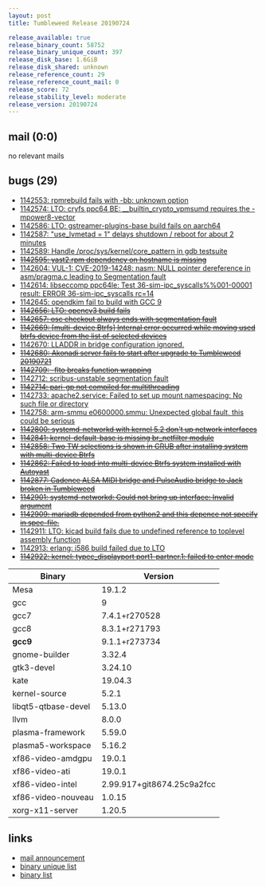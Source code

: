 ```yaml
---
layout: post
title: Tumbleweed Release 20190724

release_available: true
release_binary_count: 58752
release_binary_unique_count: 397
release_disk_base: 1.6GiB
release_disk_shared: unknown
release_reference_count: 29
release_reference_count_mail: 0
release_score: 72
release_stability_level: moderate
release_version: 20190724
---
```


## mail (0:0)

no relevant mails

## bugs (29)

<!--more-->

- [1142553: rpmrebuild fails with -bb: unknown option](https://bugzilla.opensuse.org/show_bug.cgi?id=1142553)
- [1142574: LTO: cryfs ppc64 BE: __builtin_crypto_vpmsumd requires the -mpower8-vector](https://bugzilla.opensuse.org/show_bug.cgi?id=1142574)
- [1142586: LTO: gstreamer-plugins-base build fails on aarch64](https://bugzilla.opensuse.org/show_bug.cgi?id=1142586)
- [1142587: "use_lvmetad = 1" delays shutdown / reboot for about 2 minutes](https://bugzilla.opensuse.org/show_bug.cgi?id=1142587)
- [1142589: Handle /proc/sys/kernel/core_pattern in gdb testsuite](https://bugzilla.opensuse.org/show_bug.cgi?id=1142589)
- ~~[1142595: yast2.rpm dependency on hostname is missing](https://bugzilla.opensuse.org/show_bug.cgi?id=1142595)~~
- [1142604: VUL-1: CVE-2019-14248: nasm: NULL pointer dereference in asm/pragma.c leading to Segmentation fault](https://bugzilla.opensuse.org/show_bug.cgi?id=1142604)
- [1142614: libseccomp ppc64le: Test 36-sim-ipc_syscalls%%001-00001 result:   ERROR 36-sim-ipc_syscalls rc=14](https://bugzilla.opensuse.org/show_bug.cgi?id=1142614)
- [1142645: opendkim fail to build with GCC 9](https://bugzilla.opensuse.org/show_bug.cgi?id=1142645)
- ~~[1142656: LTO: opencv3 build fails](https://bugzilla.opensuse.org/show_bug.cgi?id=1142656)~~
- ~~[1142657: osc checkout always ends with segmentation fault](https://bugzilla.opensuse.org/show_bug.cgi?id=1142657)~~
- ~~[1142669: \[multi-device Btrfs\] Internal error occurred while moving used btrfs device from the list of selected devices](https://bugzilla.opensuse.org/show_bug.cgi?id=1142669)~~
- [1142670: LLADDR in bridge configuration ignored.](https://bugzilla.opensuse.org/show_bug.cgi?id=1142670)
- ~~[1142680: Akonadi server fails to start after upgrade to Tumbleweed 20190721](https://bugzilla.opensuse.org/show_bug.cgi?id=1142680)~~
- ~~[1142709: -flto breaks function wrapping](https://bugzilla.opensuse.org/show_bug.cgi?id=1142709)~~
- [1142712: scribus-unstable segmentation fault](https://bugzilla.opensuse.org/show_bug.cgi?id=1142712)
- ~~[1142714: pari-gp not compiled for multithreading](https://bugzilla.opensuse.org/show_bug.cgi?id=1142714)~~
- [1142733: apache2.service: Failed to set up mount namespacing: No such file or directory](https://bugzilla.opensuse.org/show_bug.cgi?id=1142733)
- [1142758: arm-smmu e0600000.smmu: Unexpected global fault, this could be serious](https://bugzilla.opensuse.org/show_bug.cgi?id=1142758)
- ~~[1142800: systemd-networkd with kernel 5.2 don't up network interfaces](https://bugzilla.opensuse.org/show_bug.cgi?id=1142800)~~
- ~~[1142841: kernel-default-base is missing br_netfilter module](https://bugzilla.opensuse.org/show_bug.cgi?id=1142841)~~
- ~~[1142858: Two TW selections is shown in GRUB after installing system with multi-device Btrfs](https://bugzilla.opensuse.org/show_bug.cgi?id=1142858)~~
- ~~[1142862: Failed to load into multi-device Btrfs system installed with Autoyast](https://bugzilla.opensuse.org/show_bug.cgi?id=1142862)~~
- ~~[1142877: Cadence ALSA MIDI bridge and PulseAudio bridge to Jack broken in Tumbleweed](https://bugzilla.opensuse.org/show_bug.cgi?id=1142877)~~
- ~~[1142901: systemd-networkd: Could not bring up interface: Invalid argument](https://bugzilla.opensuse.org/show_bug.cgi?id=1142901)~~
- ~~[1142909: mariadb depended from python2 and this depence not specify in spec-file.](https://bugzilla.opensuse.org/show_bug.cgi?id=1142909)~~
- [1142911: LTO: kicad build fails due to undefined reference to toplevel assembly function](https://bugzilla.opensuse.org/show_bug.cgi?id=1142911)
- [1142913: erlang: i586 build failed due to LTO](https://bugzilla.opensuse.org/show_bug.cgi?id=1142913)
- ~~[1142922: kernel: typec_displayport port1-partner.1: failed to enter mode](https://bugzilla.opensuse.org/show_bug.cgi?id=1142922)~~

Binary | Version
--- | ---
Mesa | 19.1.2
gcc | 9
gcc7 | 7.4.1+r270528
gcc8 | 8.3.1+r271793
**gcc9** | 9.1.1+r273734
gnome-builder | 3.32.4
gtk3-devel | 3.24.10
kate | 19.04.3
kernel-source | 5.2.1
libqt5-qtbase-devel | 5.13.0
llvm | 8.0.0
plasma-framework | 5.59.0
plasma5-workspace | 5.16.2
xf86-video-amdgpu | 19.0.1
xf86-video-ati | 19.0.1
xf86-video-intel | 2.99.917+git8674.25c9a2fcc
xf86-video-nouveau | 1.0.15
xorg-x11-server | 1.20.5

## links

- [mail announcement](https://lists.opensuse.org/opensuse-factory/2019-07/msg00359.html)
- [binary unique list](http://download.opensuse.org/history/20190724/rpm.unique.list)
- [binary list](http://download.opensuse.org/history/20190724/rpm.list)
